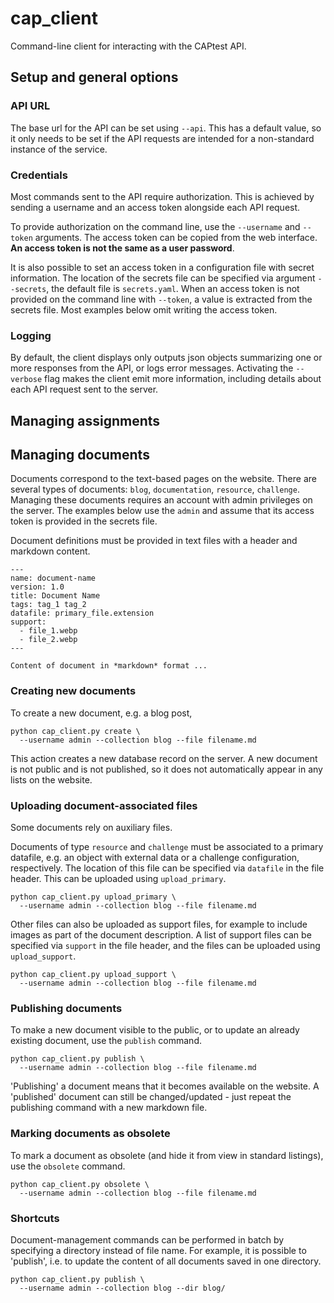 # cap_client

Command-line client for interacting with the CAPtest API.


## Setup and general options

### API URL

The base url for the API can be set using `--api`. This has a default value, so it only needs to be set if the API requests are intended for a non-standard instance of the service.


### Credentials

Most commands sent to the API require authorization. This is achieved by sending a username and an access token alongside each API request. 

To provide authorization on the command line, use the `--username` and `--token` arguments. The access token can be copied from the web interface. **An access 
token is not the same as a user password**.

It is also possible to set an access token in a configuration file with secret information. The location of the secrets file can be specified via argument `--secrets`, the default file is `secrets.yaml`. When an access token is not provided on the command line with `--token`, a value is extracted from the secrets file. Most examples below omit writing the access token. 

### Logging

By default, the client displays only outputs json objects summarizing one or more responses from the API, or logs error messages. Activating the `--verbose` flag makes the client emit more information, including details about each API request sent to the server.


## Managing assignments




## Managing documents

Documents correspond to the text-based pages on the website. There are several types of documents: `blog`, `documentation`, `resource`, `challenge`. Managing these documents requires an account with admin privileges on the server. The examples below use the `admin` and assume that its access token is provided in the secrets file. 

Document definitions must be provided in text files with a header and markdown content. 

```
---
name: document-name
version: 1.0
title: Document Name
tags: tag_1 tag_2
datafile: primary_file.extension
support:
  - file_1.webp
  - file_2.webp
---

Content of document in *markdown* format ...
```


### Creating new documents

To create a new document, e.g. a blog post,

```
python cap_client.py create \
  --username admin --collection blog --file filename.md
```

This action creates a new database record on the server. A new document is not public and is not published, so it does not automatically appear in any lists on the website.


### Uploading document-associated files

Some documents rely on auxiliary files. 

Documents of type `resource` and `challenge` must be associated to a primary datafile, e.g. an object with external data or a challenge configuration, respectively. The location of this file can be specified via `datafile` in the file header. This can be uploaded using `upload_primary`.

```
python cap_client.py upload_primary \
  --username admin --collection blog --file filename.md
```

Other files can also be uploaded as support files, for example to include images as part of the document description. A list of support files can be specified via `support` in the file header, and the files can be uploaded using `upload_support`.

```
python cap_client.py upload_support \
  --username admin --collection blog --file filename.md
```


### Publishing documents

To make a new document visible to the public, or to update an already existing document, use the `publish` command.

```
python cap_client.py publish \
  --username admin --collection blog --file filename.md
```

'Publishing' a document means that it becomes available on the website. A 'published' document can still be changed/updated - just repeat the publishing command with a new markdown file. 


### Marking documents as obsolete

To mark a document as obsolete (and hide it from view in standard listings), use the `obsolete` command.

```
python cap_client.py obsolete \
  --username admin --collection blog --file filename.md
```



### Shortcuts

Document-management commands can be performed in batch by specifying a directory instead of file name. For example, it is possible to 'publish', i.e. to update the content of all documents saved in one directory.

```
python cap_client.py publish \
  --username admin --collection blog --dir blog/ 
```

